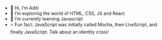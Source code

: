 - 👋 Hi, I’m Aditi
- 👀 I’m exploring the world of HTML, CSS, JS and React
- 🌱 I’m currently learning Javascript
- ⚡ Fun fact: JavaScript was initially called Mocha, then LiveScript, and finally JavaScript. Talk about an identity crisis!

<!---
Adiika0723/Adiika0723 is a ✨ special ✨ repository because its `README.md` (this file) appears on your GitHub profile.
You can click the Preview link to take a look at your changes.
--->
